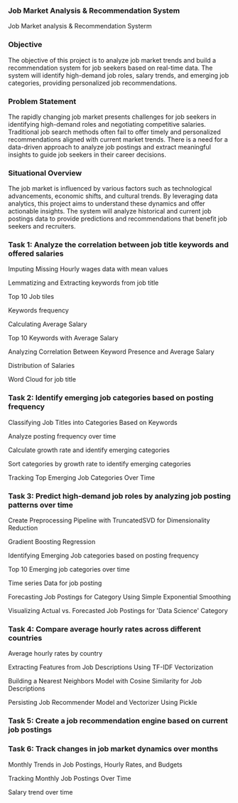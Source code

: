 ### Job Market Analysis & Recommendation System
 Job Market analysis & Recommendation Systerm

### Objective

The objective of this project is to analyze job market trends and build a recommendation system for job seekers based on real-time data. The system will identify high-demand job roles, salary trends, and emerging job categories, providing personalized job recommendations.

### Problem Statement

The rapidly changing job market presents challenges for job seekers in identifying high-demand roles and negotiating competitive salaries. Traditional job search methods often fail to offer timely and personalized recommendations aligned with current market trends. There is a need for a data-driven approach to analyze job postings and extract meaningful insights to guide job seekers in their career decisions.

### Situational Overview

The job market is influenced by various factors such as technological advancements, economic shifts, and cultural trends. By leveraging data analytics, this project aims to understand these dynamics and offer actionable insights. The system will analyze historical and current job postings data to provide predictions and recommendations that benefit job seekers and recruiters.

### Task 1: Analyze the correlation between job title keywords and offered salaries

Imputing Missing Hourly wages data with mean values

Lemmatizing and Extracting keywords from job title

Top 10 Job tiles

Keywords frequency

Calculating Average Salary

Top 10 Keywords with Average Salary

Analyzing Correlation Between Keyword Presence and Average Salary

Distribution of Salaries

Word Cloud for job title

### Task 2: Identify emerging job categories based on posting frequency

Classifying Job Titles into Categories Based on Keywords

Analyze posting frequency over time

Calculate growth rate and identify emerging categories

Sort categories by growth rate to identify emerging categories

Tracking Top Emerging Job Categories Over Time

### Task 3: Predict high-demand job roles by analyzing job posting patterns over time

Create Preprocessing Pipeline with TruncatedSVD for Dimensionality Reduction

Gradient Boosting Regression

Identifying Emerging Job categories based on posting frequency

Top 10 Emerging job categories over time

Time series Data for job posting 

Forecasting Job Postings for Category Using Simple Exponential Smoothing

Visualizing Actual vs. Forecasted Job Postings for 'Data Science' Category

### Task 4: Compare average hourly rates across different countries

Average hourly rates by country

Extracting Features from Job Descriptions Using TF-IDF Vectorization

Building a Nearest Neighbors Model with Cosine Similarity for Job Descriptions

Persisting Job Recommender Model and Vectorizer Using Pickle

### Task 5: Create a job recommendation engine based on current job postings


### Task 6: Track changes in job market dynamics over months

Monthly Trends in Job Postings, Hourly Rates, and Budgets

Tracking Monthly Job Postings Over Time

Salary trend over time







































